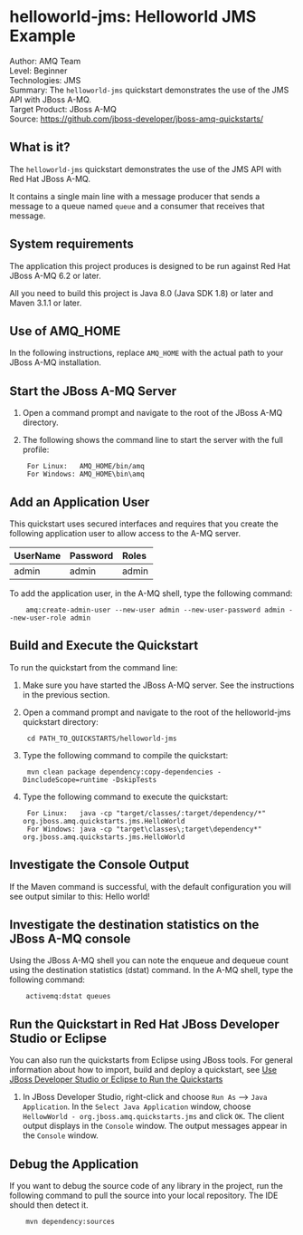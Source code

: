 helloworld-jms: Helloworld JMS Example
======================
Author: AMQ Team   
Level: Beginner    
Technologies: JMS  
Summary: The `helloworld-jms` quickstart demonstrates the use of the JMS API with JBoss A-MQ.    
Target Product: JBoss A-MQ  
Source: <https://github.com/jboss-developer/jboss-amq-quickstarts/>  

What is it?
-----------

The `helloworld-jms` quickstart demonstrates the use of the JMS API with Red Hat JBoss A-MQ.

It contains a single main line with a message producer that sends a message to a queue named `queue` and a consumer that receives that message.

System requirements
-------------------

The application this project produces is designed to be run against Red Hat JBoss A-MQ 6.2 or later. 

All you need to build this project is Java 8.0 (Java SDK 1.8) or later and Maven 3.1.1 or later. 


Use of AMQ_HOME
---------------

In the following instructions, replace `AMQ_HOME` with the actual path to your JBoss A-MQ installation.   


Start the JBoss A-MQ Server
--------------------------

1. Open a command prompt and navigate to the root of the JBoss A-MQ directory.
2. The following shows the command line to start the server with the full profile:

        For Linux:   AMQ_HOME/bin/amq
        For Windows: AMQ_HOME\bin\amq


Add an Application User
-----------------------

This quickstart uses secured interfaces and requires that you create the following application user to allow access to the A-MQ server. 

| **UserName** | **Password** | **Roles** |
|:-----------|:-----------|:-----------|
| admin| admin | admin |

To add the application user, in the A-MQ shell, type the following command:

        amq:create-admin-user --new-user admin --new-user-password admin --new-user-role admin


Build and Execute the Quickstart
-------------------------

To run the quickstart from the command line:

1. Make sure you have started the JBoss A-MQ server. See the instructions in the previous section.

2. Open a command prompt and navigate to the root of the helloworld-jms quickstart directory:

        cd PATH_TO_QUICKSTARTS/helloworld-jms

3. Type the following command to compile the quickstart:

        mvn clean package dependency:copy-dependencies -DincludeScope=runtime -DskipTests

4. Type the following command to execute the quickstart:

        For Linux:   java -cp "target/classes/:target/dependency/*" org.jboss.amq.quickstarts.jms.HelloWorld
        For Windows: java -cp "target\classes\;target\dependency*" org.jboss.amq.quickstarts.jms.HelloWorld 

 
Investigate the Console Output
-------------------------

If the Maven command is successful, with the default configuration you will see output similar to this:
        Hello world!
        
Investigate the destination statistics on the JBoss A-MQ console
-------------------------
Using the JBoss A-MQ shell you can note the enqueue and dequeue count using the destination statistics (dstat) command. 
In the A-MQ shell, type the following command:

        activemq:dstat queues


Run the Quickstart in Red Hat JBoss Developer Studio or Eclipse
-------------------------------------
You can also run the quickstarts from Eclipse using JBoss tools. For general information about how to import, build and deploy a quickstart, see [Use JBoss Developer Studio or Eclipse to Run the Quickstarts](https://github.com/jboss-developer/jboss-developer-shared-resources/blob/master/guides/USE_JBDS.md#use-jboss-developer-studio-or-eclipse-to-run-the-quickstarts) 

1. In JBoss Developer Studio, right-click and choose `Run As` --> `Java Application`.  In the `Select Java Application` window, choose `HellowWorld - org.jboss.amq.quickstarts.jms` and click `OK`. The client output displays in the `Console` window.
The output messages appear in the `Console` window.

Debug the Application
------------------------------------

If you want to debug the source code of any library in the project, run the following command to pull the source into your local repository. The IDE should then detect it.

        mvn dependency:sources


 
